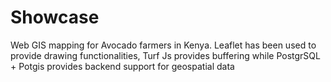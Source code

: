 # Showcase
Web GIS mapping for Avocado farmers in Kenya. Leaflet has been used to provide drawing functionalities, Turf Js provides buffering while PostgrSQL + 
Potgis provides backend support for geospatial data
